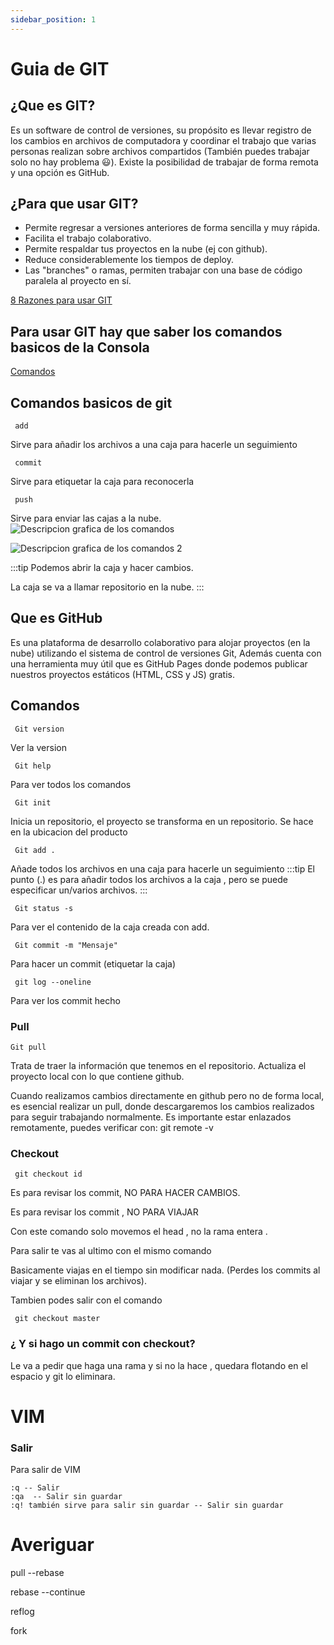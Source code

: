 ```yaml
---
sidebar_position: 1
---
```

# Guia de GIT
## ¿Que es GIT?
Es un software de control de versiones, su propósito es llevar registro de los cambios en archivos de computadora y coordinar el trabajo que varias personas realizan sobre archivos compartidos (También puedes trabajar solo no hay problema 😃). Existe la posibilidad de trabajar de forma remota y una opción es GitHub.
## ¿Para que usar GIT?
 - 	Permite regresar a versiones anteriores de forma sencilla y muy rápida.
- 	Facilita el trabajo colaborativo.
- 	Permite respaldar tus proyectos en la nube (ej con github).
- 	Reduce considerablemente los tiempos de deploy.
- 	Las "branches" o ramas, permiten trabajar con una base de código paralela al proyecto en sí.

[8 Razones para usar GIT](https://blog.coffeedevs.com/8-razones-para-usar-git/)
## Para usar GIT hay que saber los comandos basicos de la Consola
 [Comandos](comando)
 ## Comandos basicos de git
``` git
 add
```
Sirve para añadir los archivos a una caja para hacerle un seguimiento
``` git
 commit
```
Sirve para etiquetar la caja para reconocerla
``` git
 push
```
Sirve para enviar las cajas a la nube.
![Descripcion grafica de los comandos](https://bluuweb.github.io/desarrollo-web-bluuweb/img/caja-git.png)

![Descripcion grafica de los comandos 2](https://bluuweb.github.io/desarrollo-web-bluuweb/img/git-flujo.png)

:::tip
  Podemos abrir la caja y hacer cambios.

  La caja se va a llamar repositorio en la nube.
:::
## Que es GitHub
Es una plataforma de desarrollo colaborativo para alojar proyectos (en la nube) utilizando el sistema de control de versiones Git, Además cuenta con una herramienta muy útil que es GitHub Pages donde podemos publicar nuestros proyectos estáticos (HTML, CSS y JS)  gratis.
## Comandos 
``` git
 Git version
```
Ver la version
``` git
 Git help
```
Para ver todos los comandos
``` git
 Git init
```
Inicia un repositorio, el proyecto se transforma en un repositorio.
Se hace en la ubicacion del producto
``` git
 Git add .
```
Añade todos los archivos en una caja para hacerle un seguimiento
:::tip
  El punto (.) es para añadir todos los archivos a la caja , pero se puede especificar un/varios archivos.
:::
``` git
 Git status -s
```
Para ver el contenido de la caja creada con add.
``` git
 Git commit -m "Mensaje"
```
Para hacer un commit (etiquetar la caja)

``` git
 git log --oneline
```
Para ver los commit hecho


### Pull
``` git
Git pull 
```
Trata de traer la información que tenemos en el repositorio.
Actualiza el proyecto local con lo que contiene github.

Cuando realizamos cambios directamente en github pero no de forma local, es esencial realizar un pull, donde descargaremos los cambios realizados para seguir trabajando normalmente.
Es importante estar enlazados remotamente, puedes verificar con: git remote -v








### Checkout

``` git
 git checkout id
```
Es para revisar los commit, NO PARA HACER CAMBIOS.

Es para revisar los commit , NO PARA VIAJAR

Con este comando solo movemos el head  , no la rama entera .

Para salir te vas al ultimo con el mismo comando

Basicamente viajas en el tiempo sin modificar nada. (Perdes los commits al viajar y se eliminan los archivos).



Tambien podes salir con el comando
``` git
 git checkout master
```

### ¿ Y si hago un commit con checkout?
Le va a pedir que haga una rama y si no la hace , quedara flotando en el espacio y git lo eliminara.





# VIM
### Salir

   Para salir de VIM 
 ``` git
:q -- Salir
 :qa  -- Salir sin guardar
 :q! también sirve para salir sin guardar -- Salir sin guardar
```
# Averiguar
 pull --rebase

 rebase --continue

 reflog

fork

